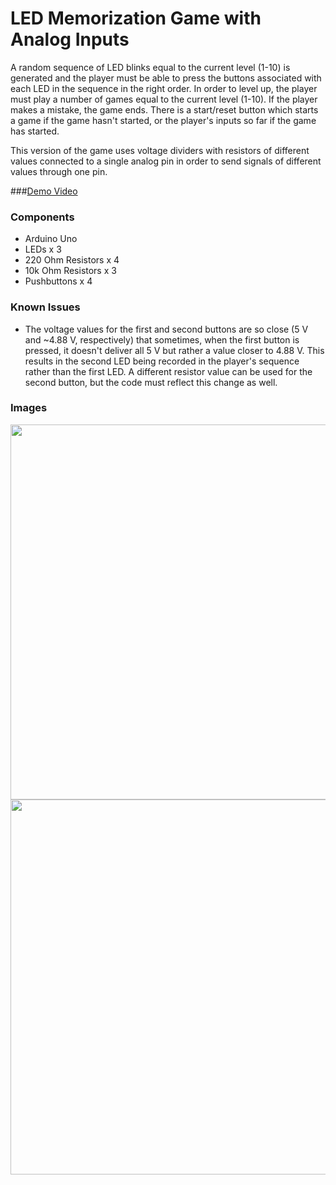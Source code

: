 # LED Memorization Game with Analog Inputs

A random sequence of LED blinks equal to the current level (1-10) is generated and the player must be able to 
press the buttons associated with each LED in the sequence in the right order. In order to level up, the player 
must play a number of games equal to the current level (1-10). If the player makes a mistake, the game ends. 
There is a start/reset button which starts a game if the game hasn't started, or the player's inputs so far
if the game has started.

This version of the game uses voltage dividers with resistors of different values connected to a single
analog pin in order to send signals of different values through one pin. 

###[Demo Video](https://vid.me/yvs7)

### Components
- Arduino Uno
- LEDs x 3
- 220 Ohm Resistors x 4
- 10k Ohm Resistors x 3
- Pushbuttons x 4

### Known Issues
- The voltage values for the first and second buttons are so close (5 V and ~4.88 V, respectively) that sometimes, when the first button is pressed, it doesn't deliver all 5 V but rather a value closer to 4.88 V. This results in the second LED being recorded in the player's sequence rather than the first LED. A different resistor value can be used for the second button, but the code must reflect this change as well.

### Images

<img src=https://github.com/cmjten/led-memorization-game-analog/blob/master/led_memorization_analog_setup.png width=600/>

<img src=https://github.com/cmjten/led-memorization-game-analog/blob/master/led_memorization_analog_breadboard.png width=600/>
